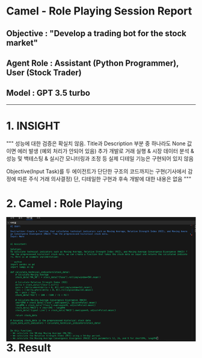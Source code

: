 # Camel - Role Playing Session Report
## Objective : "Develop a trading bot for the stock market"
## Agent Role : Assistant (Python Programmer), User (Stock Trader)
## Model : GPT 3.5 turbo

---

# 1. INSIGHT

"""
 성능에 대한 검증은 확실치 않음. Title과 Description 부분 중 하나라도 None 값이면 에러 발생 (예외 처리가 안되어 있음)
 추가 개발로 거래 실행 & 시장 데이터 분석 & 성능 및 백테스팅 & 실시간 모니터링과 조정 등 실제 디테일 기능은 구현되어 있지 않음

 Objective(Input Task)를 두 에이전트가 단단한 구조의 코드까지는 구현(기사에서 감정에 따른 주식 거래 의사결정)
 단, 디테일한 구현과 후속 개발에 대한 내용은 없음
"""

# 2. Camel : Role Playing

<img align="left" src="./img/camel_role_insight00.png">


# 3. Result
